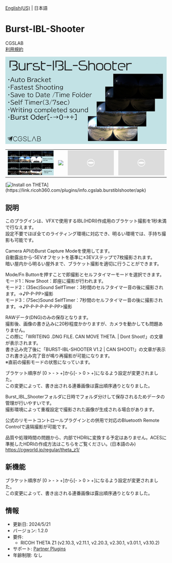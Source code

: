 [English(US)](README.md) | 日本語

# Burst-IBL-Shooter

CGSLAB  
[利用規約](https://site.cgslab.info/services/burst-ibl-shooter)

<div align="center"><img src="./1.png"><table><tr><td><img src="./2.png"></td><td><img src="./3.png"></td><td><img src="./4.png"></td><td><img src="./5.png"></td></tr></table></div>

[![Install on THETA](https://assets.ricoh360.com/image/upload/v1/front/theta/install-button.svg?)](https://link.ricoh360.com/plugins/info.cgslab.burstiblshooter/apk)

## 説明

<div id="plugin-description">

このプラグインは、VFXで使用するIBL(HDRI)作成用のブラケット撮影を1秒未満で行なえます。  
設定不要でほぼ全てのライティング環境に対応でき、明るい環境では、手持ち撮影も可能です。  
  
Camera APIのBurst Capture Modeを使用してます。  
自動露出から-5EVオフセットを基準に±3EVステップで7枚撮影されます。  
暗い屋内から明るい屋外まで、ブラケット撮影を適切に行うことができます。  
  
Mode/Fn Buttonを押すことで即撮影とセルフタイマーモードを選択できます。  
モード1：Now Shoot：即座に撮影が行われます。  
モード2：(3Sec)Sound SelfTimer：3秒間のセルフタイマー音の後に撮影されます。→♪P-P-PP>撮影  
モード3：(7Sec)Sound SelfTimer：7秒間のセルフタイマー音の後に撮影されます。→♪P-P-P-P-P-P-PP>撮影  
  
RAWデータ(DNG)のみの保存となります。  
撮影後、画像の書き込みに20秒程度かかりますが、カメラを動かしても問題ありません。  
この際に「WRITEING .DNG FILE. CAN MOVE THETA. | Dont Shoot!」の文章が表示されます。  
書き込み完了後に「BURST-IBL-SHOOTER V1.2 | CAN SHOOT!」の文章が表示され書き込み完了音が鳴り再撮影が可能になります。  
※直前の撮影モードの状態になっています。  
  
ブラケット順序が [0 > - > +]から[- > 0 > +]になるよう設定が変更されました。  
この変更によって、書き出される連番画像は露出順序通りとなりました。  
  
Burst_IBL_Shooterフォルダに日時でフォルダ分けして保存されるためデータの管理が行いやすいです。  
撮影環境によって重複設定で撮影された画像が生成される場合があります。  
  
公式のリモートコントロールプラグインとの併用で対応のBluetooth Remote Controlで遠隔撮影が可能です。  
  
品質や処理時間の問題から、内部でHDRIに変換する予定はありません。ACESに準拠したHDRIの作成方法はこちらをご覧ください。(日本語のみ)  
https://cgworld.jp/regular/theta_z1/  

</div>

## 新機能

<div id="plugin-whats-new">

ブラケット順序が [0 > - > +]から[- > 0 > +]になるよう設定が変更されました。  
この変更によって、書き出される連番画像は露出順序通りとなりました。  

</div>

## 情報

- 更新日: 2024/5/21
- バージョン: 1.2.0
- 要件:
  - RICOH THETA Z1 (v2.10.3, v2.11.1, v2.20.3, v2.30.1, v3.01.1, v3.10.2)
- サポート: [Partner Plugins](http://site.cgslab.info/)
- 年齢制限: なし
